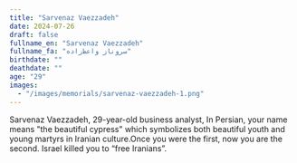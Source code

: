 ```yaml
---
title: "Sarvenaz Vaezzadeh"
date: 2024-07-26
draft: false
fullname_en: "Sarvenaz Vaezzadeh"
fullname_fa: "سروناز واعظ‌زاده"
birthdate: ""
deathdate: ""
age: "29"
images:
  - "/images/memorials/sarvenaz-vaezzadeh-1.png"
---
```


Sarvenaz Vaezzadeh, 29-year-old business analyst, In Persian, your name means \"the beautiful cypress\" which symbolizes both beautiful youth and young martyrs in Iranian culture.Once you were the first, now you are the second. Israel killed you to “free Iranians”.